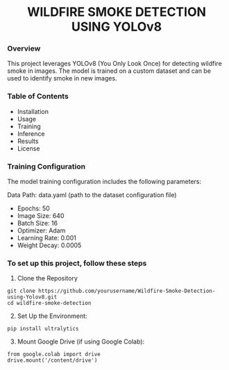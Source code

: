 <h1 align = "center">WILDFIRE SMOKE DETECTION USING YOLOv8</h1>
<h3>Overview</h3>
This project leverages YOLOv8 (You Only Look Once) for detecting wildfire smoke in images. The model is trained on a custom dataset and can be used to identify smoke in new images.

<h3><b>Table of Contents</b></h3>

- Installation
- Usage
- Training
- Inference
- Results
- License



<h3>Training Configuration</h3>
The model training configuration includes the following parameters:

Data Path: data.yaml (path to the dataset configuration file)
- Epochs: 50
- Image Size: 640
- Batch Size: 16
- Optimizer: Adam
- Learning Rate: 0.001
- Weight Decay: 0.0005


<h3>To set up this project, follow these steps</h3>


1. Clone the Repository

```
git clone https://github.com/yourusername/Wildfire-Smoke-Detection-using-Yolov8.git
cd wildfire-smoke-detection
```

2. Set Up the Environment:

```
pip install ultralytics
```

3. Mount Google Drive (if using Google Colab):
```
from google.colab import drive
drive.mount('/content/drive')
```

